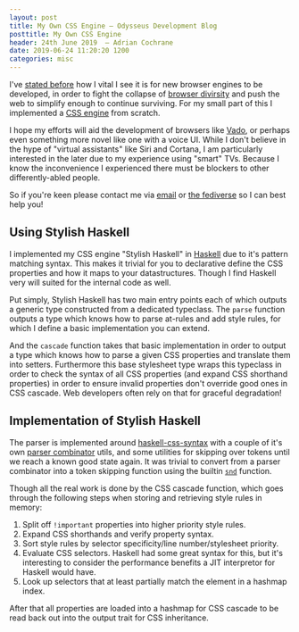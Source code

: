 ```yaml
---
layout: post
title: My Own CSS Engine — Odysseus Development Blog
posttitle: My Own CSS Engine
header: 24th June 2019  — Adrian Cochrane
date: 2019-06-24 11:20:20 1200
categories: misc
---
```


I've [stated before](https://odysseus.adrian.geek.nz/repost/2019/05/31/repost-web-engines-in-haskell.html) how I vital I see it is for new browser engines to be developed, in order to fight the collapse of [browser divirsity](https://css-tricks.com/the-ecological-impact-of-browser-diversity/) and push the web to simplify enough to continue surviving. For my small part of this I implemented a [CSS engine](https://git.nzoss.org.nz/alcinnz/stylish-haskell) from scratch.

I hope my efforts will aid the development of browsers like [Vado](https://github.com/chrisdone/vado), or perhaps even something more novel like one with a voice UI. While I don't believe in the hype of "virtual assistants" like Siri and Cortana, I am particularly interested in the later due to my experience using "smart" TVs. Because I know the inconvenience I experienced there must be blockers to other differently-abled people.

So if you're keen please contact me via [email](mailto:alcinnz@lavabit.com) or [the fediverse](https://floss.social/@alcinnz) so I can best help you!

## Using Stylish Haskell
I implemented my CSS engine "Stylish Haskell" in [Haskell](https://haskell.org/) due to it's pattern matching syntax. This makes it trivial for you to declarative define the CSS properties and how it maps to your datastructures. Though I find Haskell very will suited for the internal code as well.

Put simply, Stylish Haskell has two main entry points each of which outputs a generic type constructed from a dedicated typeclass. The `parse` function outputs a type which knows how to parse at-rules and add style rules, for which I define a basic implementation you can extend.

And the `cascade` function takes that basic implementation in order to output a type which knows how to parse a given CSS properties and translate them into setters. Furthermore this base stylesheet type wraps this typeclass in order to check the syntax of all CSS properties (and expand CSS shorthand properties) in order to ensure invalid properties don't override good ones in CSS cascade. Web developers often rely on that for graceful degradation!

## Implementation of Stylish Haskell
The parser is implemented around [haskell-css-syntax](https://github.com/wereHamster/haskell-css-syntax) with a couple of it's own [parser combinator](https://en.wikipedia.org/wiki/Parser_combinator) utils, and some utilities for skipping over tokens until we reach a known good state again. It was trivial to convert from a parser combinator into a token skipping function using the builtin [`snd`](https://hackage.haskell.org/package/base-4.12.0.0/docs/Prelude.html#v:snd) function.

Though all the real work is done by the CSS cascade function, which goes through the following steps when storing and retrieving style rules in memory:

1. Split off `!important` properties into higher priority style rules.
2. Expand CSS shorthands and verify property syntax.
3. Sort style rules by selector specificity/line number/stylesheet priority.
4. Evaluate CSS selectors. Haskell had some great syntax for this, but it's interesting to consider the performance benefits a JIT interpretor for Haskell would have.
5. Look up selectors that at least partially match the element in a hashmap index.

After that all properties are loaded into a hashmap for CSS cascade to be read back out into the output trait for CSS inheritance.
